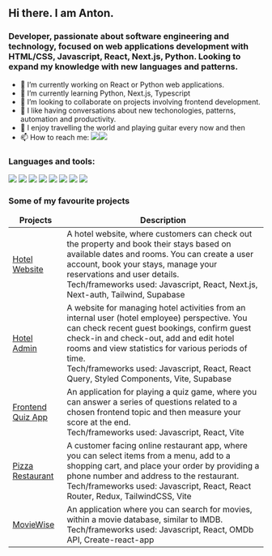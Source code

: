 ## Hi there. I am Anton. 

### Developer, passionate about software engineering and technology, focused on web applications development with HTML/CSS, Javascript, React, Next.js, Python. Looking to expand my knowledge with new languages and patterns.

- 🔭 I’m currently working on React or Python web applications.
- 🌱 I’m currently learning Python, Next.js, Typescript
- 👯 I’m looking to collaborate on projects involving frontend development.
- 💬 I like having conversations about new techonologies, patterns, automation and productivity.
- 🎸 I enjoy travelling the world and playing guitar every now and then
- 📫 How to reach me: <a href="https://linkedin.com/in/anton-vasilache" target="blank"><img src="https://img.icons8.com/color/35/000000/linkedin.png"/></a><a href="mailto:vasilacheanton91@gmail.com" target="blank"><img src="https://img.icons8.com/color/35/000000/gmail.png"/></a>

### Languages and tools:
<p>
<img src="https://img.icons8.com/color/35/000000/html-5--v1.png"/> 
<img src="https://img.icons8.com/color/35/000000/css3.png"/> 
<img src="https://img.icons8.com/color/35/000000/javascript--v1.png"/> 
<img src="https://img.icons8.com/color/35/react-native.png"/>
<img src="https://img.icons8.com/color/35/redux.png"/>
<img src="https://img.icons8.com/color/35/tailwind_css.png"/>
<img src="https://img.icons8.com/fluency/35/000000/visual-studio-code-2019.png"/>
<img src="https://img.icons8.com/color/35/000000/github.png"/>    
</p>

### Some of my favourite projects  

<table>
  <thead align="center">
    <tr border: none;>
      <td><b>Projects</b></td>
      <td><b>Description</b></td>
    </tr>
  </thead>
  <tbody> 
    <tr>
      <td>
        <a href="https://hotel-website-demo-ten.vercel.app/" target="_blank">Hotel Website</a>
      </td>
      <td>A hotel website, where customers can check out the property and book their stays based on available dates and rooms. You can create a user account, book your stays, manage your reservations and user details.<br> Tech/frameworks used: 
Javascript,
React,
Next.js,
Next-auth,
Tailwind,
Supabase </br></td>
    </tr> 
      <tr>
      <td>
        <a href="https://hotel-admin-av.vercel.app" target="_blank">Hotel Admin</a>
      </td>
      <td>A website for managing hotel activities from an internal user (hotel employee) perspective. You can check recent guest bookings, confirm guest check-in and check-out, add and edit hotel rooms and view statistics for various periods of time.<br> Tech/frameworks used: 
Javascript,
React,
React Query,
Styled Components,
Vite,
Supabase </br></td>
    </tr>    
  <tr>
      <td>
        <a href="https://frontend-quiz-app-av.netlify.app/" target="_blank">Frontend Quiz App</a>
      </td>
      <td>An application for playing a quiz game, where you can answer a series of questions related to a chosen frontend topic and then measure your score at the end.<br> Tech/frameworks used: 
Javascript,
React,
Vite </br></td>
    </tr>
  </tr>
    <tr>
      <td>
        <a href="https://pizza-restaurant-app-av.netlify.app/" target="_blank">Pizza Restaurant</a>
      </td>
      <td>A customer facing online restaurant app, where you can select items from a menu, add to a shopping cart, and place your order by providing a phone number and address to the restaurant.<br> Tech/frameworks used: 
Javascript,
React,
React Router,
Redux,
TailwindCSS,
Vite </br></td>
    </tr>
  </tr>    
  <tr>
      <td>
        <a href="https://moviewise-av.vercel.app/" target="_blank">MovieWise</a>
      </td>
      <td>An application where you can search for movies, within a movie database, similar to IMDB.<br> Tech/frameworks used: 
Javascript,
React,
OMDb API,
Create-react-app
</br></td>
    </tr> 
  </tbody>
</table>

